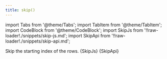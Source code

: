 ```yaml
---
title: skip()
---
```


import Tabs from '@theme/Tabs';
import TabItem from '@theme/TabItem';
import CodeBlock from '@theme/CodeBlock';
import SkipJs from '!!raw-loader!./snippets/skip-js.md';
import SkipApi from '!!raw-loader!./snippets/skip-api.md';

Skip the starting index of the rows.
<Tabs>
  <TabItem value="javascript" label="Javascript" default>
    <CodeBlock className="language-jsx">
      {SkipJs}
    </CodeBlock>
  </TabItem>
  <TabItem value="API" label="API">
    <CodeBlock className="language-jsx" title="[GET]">
      {SkipApi}
    </CodeBlock>
  </TabItem>
</Tabs>
